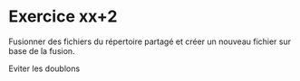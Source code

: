 # Exercice xx+2

Fusionner des fichiers du répertoire partagé et créer un nouveau fichier sur base de la fusion.

Eviter les doublons 